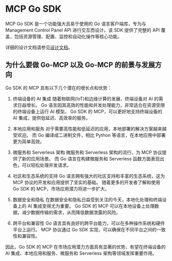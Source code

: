 # MCP Go SDK

MCP Go SDK 是一个功能强大且易于使用的 Go 语言客户端库，专为与 Management Control Panel API 进行交互而设计。该 SDK 提供了完整的 API 覆盖，包括资源管理、配置、监控和自动化操作等核心功能。

详细的设计文档请参见[设计文档](docs/design_cn.md)。

## 为什么要做 Go-MCP 以及 Go-MCP 的前景与发展方向

Go SDK 的 MCP 具有以下几个潜在的增长点和优势：

1. 终端设备的 AI 集成
    随着物联网(IoT)和边缘计算的发展，终端设备对 AI 的需求日益增长。
    Go 语言因其高效的性能和并发处理能力，非常适合在资源受限的终端设备上运行 AI 模型。
    Go SDK 的 MCP，可以更好地支持终端设备的 AI 集成，提供低延迟、高效率的服务。

2. 本地应用和服务
    对于需要高性能和低延迟的应用，本地部署的解决方案越来越受欢迎。
    而 Go 编译成二进制文件，相比 Python 等语言，在本地应用中部署更为简单高效。

3. 微服务和 Serverless 架构
    微服务和 Serverless 架构的流行，为 MCP 协议提供了新的应用场景。
    而 Go 语言在构建微服务和 Serverless 函数方面表现出色，可以轻松处理并发请求。

4. 社区和生态系统的支持
    Go 语言拥有强大的社区支持和丰富的生态系统，这为 MCP 协议的开发和应用提供了坚实的基础。
    随着更多的开发者了解和使用 Go SDK 的 MCP，市场应用潜力将进一步扩大。

5. 数据安全和隐私
    在数据安全和隐私日益受到关注的今天，本地化处理和终端设备上的 AI 集成变得尤为重要。
    Go SDK 的 MCP 可以在本地设备上处理数据，减少数据传输的需求，从而降低数据泄露的风险。

6. 跨平台和兼容性
    Go 语言具有良好的跨平台能力，可以在多种操作系统和硬件平台上运行。
    MCP 协议通过 Go SDK 实现，可以确保在不同平台之间的一致性和兼容性。

因此，Go SDK 的 MCP 在市场应用潜力方面具有显著的优势，有望在终端设备的 AI 集成、本地应用和服务、微服务和 Serverless 架构等领域发挥重要作用。
